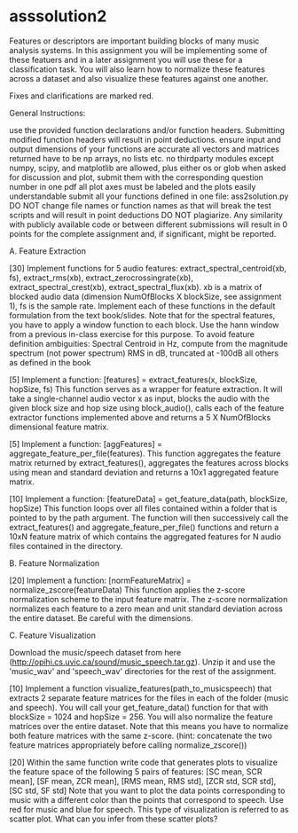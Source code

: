 # asssolution2

Features or descriptors are important building blocks of many music analysis systems. In this assignment you will be implementing some of these featuers and in a later assignment you will use these for a classification task. You will also learn how to normalize these features across a dataset and also visualize these features against one another.

Fixes and clarifications are marked red.

General Instructions:

use the provided function declarations and/or function headers. Submitting modified function headers will result in point deductions.
ensure input and output dimensions of your functions are accurate
all vectors and matrices returned have to be np arrays, no lists etc.
no thirdparty modules except numpy, scipy, and matplotlib are allowed, plus either os or glob
when asked for discussion and plot, submit them with the corresponding question number in one pdf
all plot axes must be labeled and the plots easily understandable
submit all your functions defined in one file: ass2solution.py
DO NOT change file names or function names as that will break the test scripts and will result in point deductions
DO NOT plagiarize. Any similarity with publicly available code or between different submissions will result in 0 points for the complete assignment and, if significant, might be reported.


A. Feature Extraction 

[30] Implement functions for 5 audio features: extract_spectral_centroid(xb, fs), extract_rms(xb), extract_zerocrossingrate(xb), extract_spectral_crest(xb), extract_spectral_flux(xb). xb is a matrix of blocked audio data (dimension NumOfBlocks X blockSize, see assignment 1), fs is the sample rate. Implement each of these functions in the default formulation from the text book/slides. Note that for the spectral features, you have to apply a window function to each block. Use the hann window from a previous in-class exercise for this purpose. To avoid feature definition ambiguities:
Spectral Centroid in Hz, compute from the magnitude spectrum (not power spectrum)
RMS in dB, truncated at -100dB
all others as defined in the book

[5] Implement a function: [features] = extract_features(x, blockSize, hopSize, fs) This function serves as a wrapper for feature extraction. It will take a single-channel audio vector x as input, blocks the audio with the given block size and hop size using block_audio(), calls each of the feature extractor functions implemented above and returns a 5 X NumOfBlocks dimensional feature matrix.

[5] Implement a function: [aggFeatures] = aggregate_feature_per_file(features). This function aggregates the feature matrix returned by extract_features(), aggregates the features across blocks using mean and standard deviation and returns a  10x1 aggregated feature matrix.

[10] Implement a  function: [featureData] = get_feature_data(path, blockSize, hopSize) This function loops over all files contained within a folder that is pointed to by the path argument. The function will then successively call the extract_features() and aggregate_feature_per_file() functions and return a 10xN feature matrix of which contains the aggregated features for N audio files contained in the directory.


B. Feature Normalization

[20] Implement a  function: [normFeatureMatrix] = normalize_zscore(featureData) This function applies the z-score normalization scheme to the input feature matrix. The z-score normalization normalizes each feature to a zero mean and unit standard deviation across the entire dataset. Be careful with the dimensions.


C. Feature Visualization

Download the music/speech dataset from here (http://opihi.cs.uvic.ca/sound/music_speech.tar.gz). Unzip it and use the 'music_wav' and 'speech_wav' directories for the rest of the assignment.

[10] Implement a function visualize_features(path_to_musicspeech) that extracts 2 separate feature matrices for the files in each of the folder (music and speech). You will call your get_feature_data() function for that with blockSize = 1024 and hopSize = 256. You will also normalize the feature matrices over the entire dataset. Note that this means you have to normalize both feature matrices with the same z-score. (hint: concatenate the two feature matrices appropriately before calling normalize_zscore())

[20] Within the same function write code that generates plots to visualize the feature space of the following 5 pairs of features: [SC mean, SCR mean], [SF mean, ZCR mean], [RMS mean, RMS std], [ZCR std, SCR std], [SC std, SF std] Note that you want to plot the data points corresponding to music with a different color than the points that correspond to speech. Use red for music and blue for speech. This type of visualization is referred to as scatter plot. What can you infer from these scatter plots?
 
